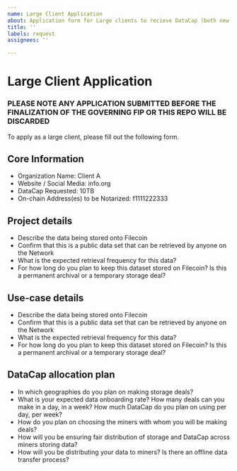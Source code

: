 ```yaml
---
name: Large Client Application
about: Application form for Large clients to recieve DataCap (both new and existing)
title: ''
labels: request
assignees: ''

---
```

# Large Client Application
### PLEASE NOTE ANY APPLICATION SUBMITTED BEFORE THE FINALIZATION OF THE GOVERNING FIP OR THIS REPO WILL BE DISCARDED

To apply as a large client, please fill out the following form. 

## Core Information
- Organization Name: Client A
- Website / Social Media: info.org
- DataCap Requested: 10TB
- On-chain Address(es) to be Notarized: f1111222333

## Project details
- Describe the data being stored onto Filecoin
- Confirm that this is a public data set that can be retrieved by anyone on the Network
- What is the expected retrieval frequency for this data?
- For how long do you plan to keep this dataset stored on Filecoin? Is this a permanent archival or a temporary storage deal?

## Use-case details
- Describe the data being stored onto Filecoin
- Confirm that this is a public data set that can be retrieved by anyone on the Network
- What is the expected retrieval frequency for this data?
- For how long do you plan to keep this dataset stored on Filecoin? Is this a permanent archival or a temporary storage deal?

## DataCap allocation plan
- In which geographies do you plan on making storage deals?
- What is your expected data onboarding rate? How many deals can you make in a day, in a week? How much DataCap do you plan on using per day, per week?
- How do you plan on choosing the miners with whom you will be making deals?
- How will you be ensuring fair distribution of storage and DataCap across miners storing data?
- How will you be distributing your data to miners? Is there an offline data transfer process?